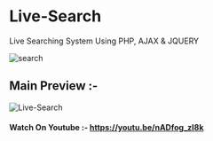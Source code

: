 # Live-Search
Live Searching System Using PHP, AJAX &amp; JQUERY

![search](https://user-images.githubusercontent.com/26626045/73234781-9d29ca80-41b1-11ea-93f6-01006967da0c.jpg)

## Main Preview :-

![Live-Search](https://user-images.githubusercontent.com/26626045/73234782-9d29ca80-41b1-11ea-965e-847dafccfd57.PNG)

####  Watch On Youtube :- https://youtu.be/nADfog_zI8k
